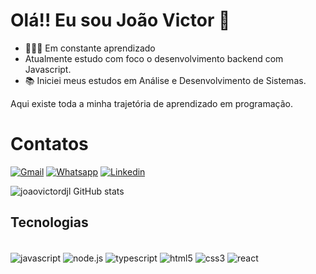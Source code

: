 # Olá!! Eu sou João Victor 👋

- 👨🏻‍💻 Em constante aprendizado
-  Atualmente estudo com foco o desenvolvimento backend com Javascript.
- 📚 Iniciei meus estudos em Análise e Desenvolvimento de Sistemas.
  
Aqui existe toda a minha trajetória de aprendizado em programação.

<h1>Contatos</h1>

[![Gmail](https://img.shields.io/badge/Gmail-D14836?style=for-the-badge&logo=gmail&logoColor=white)](victorjhon779@gmail.com)
[![Whatsapp](https://img.shields.io/badge/WhatsApp-25D366?style=for-the-badge&logo=whatsapp&logoColor=white)](5511950549312)
[![Linkedin](https://img.shields.io/badge/LinkedIn-0077B5?style=for-the-badge&logo=linkedin&logoColor=white)](https://www.linkedin.com/in/jo%C3%A3o-victor-9087b9234/)

![joaovictordjl GitHub stats](https://github-stats.vercel.app/api?username=joaovictordjl&show_icons=true&theme=dracula)

<h2>Tecnologias</h2>

<div style="display: inline_block"> <br/>
 <img align="center" alt="javascript" src="https://img.shields.io/badge/JavaScript-F7DF1E?style=for-the-badge&logo=javascript&logoColor=black" />
 <img align="center" alt="node.js" src="https://img.shields.io/badge/Node.js-43853D?style=for-the-badge&logo=node.js&logoColor=white" />
 <img align="center" alt="typescript" src="https://img.shields.io/badge/TypeScript-007ACC?style=for-the-badge&logo=typescript&logoColor=white" />
 <img align="center" alt="html5" src="https://img.shields.io/badge/HTML-239120?style=for-the-badge&logo=html5&logoColor=white" />
 <img align="center" alt="css3" src="https://img.shields.io/badge/CSS-239120?&style=for-the-badge&logo=css3&logoColor=white" />
 <img align="center" alt="react" src="https://img.shields.io/badge/React-20232A?style=for-the-badge&logo=react&logoColor=61DAFB" />
 
</div>
